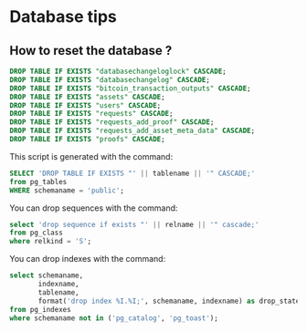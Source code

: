 # Database tips

## How to reset the database ?

```sql
DROP TABLE IF EXISTS "databasechangeloglock" CASCADE;
DROP TABLE IF EXISTS "databasechangelog" CASCADE;
DROP TABLE IF EXISTS "bitcoin_transaction_outputs" CASCADE;
DROP TABLE IF EXISTS "assets" CASCADE;
DROP TABLE IF EXISTS "users" CASCADE;
DROP TABLE IF EXISTS "requests" CASCADE;
DROP TABLE IF EXISTS "requests_add_proof" CASCADE;
DROP TABLE IF EXISTS "requests_add_asset_meta_data" CASCADE;
DROP TABLE IF EXISTS "proofs" CASCADE;
```

This script is generated with the command:

```sql
SELECT 'DROP TABLE IF EXISTS "' || tablename || '" CASCADE;'
from pg_tables
WHERE schemaname = 'public';
```

You can drop sequences with the command:

```sql
select 'drop sequence if exists "' || relname || '" cascade;'
from pg_class
where relkind = 'S';
```

You can drop indexes with the command:

```sql
select schemaname,
       indexname,
       tablename,
       format('drop index %I.%I;', schemaname, indexname) as drop_statement
from pg_indexes
where schemaname not in ('pg_catalog', 'pg_toast');
```
